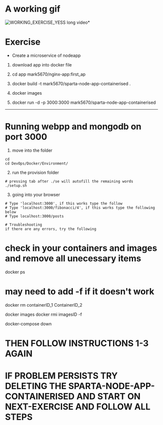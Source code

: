 # A working gif
![WORKING_EXERCISE_YESS](images/mongodb_on_port_3000_in_docker.gif)
long video*

# Exercise
- Create a microservice of nodeapp
1) download app into docker file

2) cd app
mark5670/nginx-app:first_ap

3) docker build -t mark5670/sparta-node-app-containerised .

4) docker images

5) docker run -d -p 3000:3000 mark5670/sparta-node-app-containerised
_____

# Running webpp and mongodb on port 3000
1) move into the folder
```
cd
cd DevOps/Docker/Environment/
```

2) run the provision folder
```
# pressing tab after ./se will autofill the remaining words
./setup.sh
```

3) going into your browser
```
# Type 'localhost:3000', if this works type the follow
# Type 'localhost:3000/fibonacci/4', if this works type the following below
# Type localhost:3000/posts

# Troubleshooting
if there are any errors, try the following
```
# check in your containers and images and remove all unecessary items
docker ps
# may need to add -f if it doesn't work
docker rm containerID_1 ContainerID_2

docker images
docker rmi imagesID -f

docker-compose down
# THEN FOLLOW INSTRUCTIONS 1-3 AGAIN
# IF PROBLEM PERSISTS TRY DELETING THE SPARTA-NODE-APP-CONTAINERISED AND START ON NEXT-EXERCISE AND FOLLOW ALL STEPS
```
